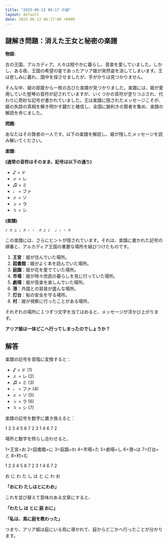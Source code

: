 ```yaml
---
title: "2025-06-12 06:17 の謎"
layout: default
date: 2025-06-12 06:17:00 +0900
---
```

## 謎解き問題：消えた王女と秘密の楽譜

**物語:**

古の王国、アルカディア。人々は穏やかに暮らし、音楽を愛していました。しかし、ある夜、王国の希望の星であったアリア姫が突然姿を消してしまいます。王は悲しみに暮れ、国中を探させましたが、手がかりは見つかりません。

そんな中、姫の部屋から一枚の古びた楽譜が見つかりました。楽譜には、姫が愛用していた竪琴の音符が記されていますが、いくつかの音符が塗りつぶされ、代わりに奇妙な記号が書かれていました。王は楽譜に隠されたメッセージこそが、姫の失踪の真相を解き明かす鍵だと確信し、全国に腕利きの賢者を集め、楽譜の解読を命じました。

**問題:**

あなたはその賢者の一人です。以下の楽譜を解読し、姫が残したメッセージを読み解いてください。

**楽譜:**

**(通常の音符はそのまま、記号は以下の通り)**

*   ♪ = ド
*   ♬ = レ
*   ♫ = ミ
*   ♩ = ファ
*   ♬ = ソ
*   ♭ = ラ
*   ♮ = シ

**(楽譜)**

```
♪ ♬ ♫ ♩ ♬ ♭ ♮  ♬ ♫ ♪  ♩ ♭ ♮ ♬
```

この楽譜には、さらにヒントが隠されています。それは、楽譜に書かれた記号の順番と、アルカディア王国の重要な場所を結びつけたものです。

1.  **王宮**：姫が住んでいた場所。
2.  **図書館**：姫がよく本を読んでいた場所。
3.  **庭園**：姫が花を愛でていた場所。
4.  **市場**：姫が時々庶民の暮らしを見に行っていた場所。
5.  **劇場**：姫が音楽を楽しんでいた場所。
6.  **港**：外国との貿易が盛んな場所。
7.  **灯台**：船の安全を守る場所。
8.  **村**：姫が視察に行ったことがある場所。

それぞれの場所に１つずつ文字を当てはめると、メッセージが浮かび上がります。

**アリア姫は一体どこへ行ってしまったのでしょうか？**

## 解答

楽譜の記号を音階に変換すると：

*   ♪ = ド (1)
*   ♬ = レ (2)
*   ♫ = ミ (3)
*   ♩ = ファ (4)
*   ♬ = ソ (5)
*   ♭ = ラ (6)
*   ♮ = シ (7)

楽譜の記号を数字に置き換えると：

1 2 3 4 5 6 7  2 3 1  4 6 7 2

場所と数字を照らし合わせると、

1=王宮=お
2=図書館=に
3=庭園=わ
4=市場=た
5=劇場=し
6=港=は
7=灯台=と
8=村=む

1 2 3 4 5 6 7  2 3 1  4 6 7 2

お に わ た し は と に わ お

**「おにわ たしはとにわお」**

これを並び替えて意味のある文章にすると、

**「わたし は とに 庭 おに」**

**「私は、鳥に庭を教わった」**

つまり、アリア姫は庭にいる鳥に導かれて、庭からどこかへ行ったことが分かります。
